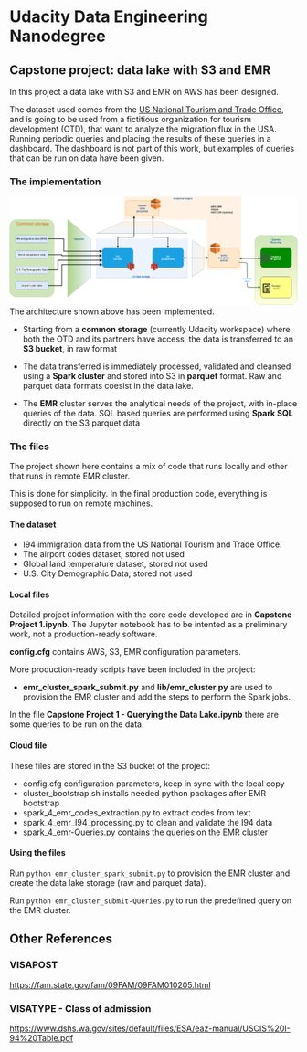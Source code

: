 # Udacity Data Engineering Nanodegree
## Capstone project: data lake with S3 and EMR

In this project a data lake with S3 and EMR on AWS has been designed.

The dataset used comes from the [US National Tourism and Trade Office](https://www.trade.gov/national-travel-and-tourism-office), and is going to be used from a fictitious organization for tourism development (OTD), that want to analyze the migration flux in the USA. Running periodic queries and placing the results of these queries in a dashboard. The dashboard is not part of this work, but examples of queries that can be run on data have been given.

### The implementation
![architecture](./figures/udacity-dend-3.png)
The architecture shown above has been implemented. 

- Starting from a **common storage** (currently Udacity workspace) where both the OTD and its partners have access, the data is transferred to an **S3 bucket**, in raw format

- The data transferred is immediately processed, validated and cleansed using a **Spark cluster** and stored into S3 in **parquet** format. Raw and parquet data formats coesist in the data lake.

- The **EMR** cluster serves the analytical needs of the project, with in-place queries of the data. SQL based queries are performed using **Spark SQL** directly on the S3 parquet data


### The files
The project shown here contains a mix of code that runs locally and other that runs in remote EMR cluster.

This is done for simplicity. In the final production code, everything is supposed to run on remote machines.


#### The dataset
- I94 immigration data from the US National Tourism and Trade Office.
- The airport codes dataset, stored not used
- Global land temperature dataset, stored not used
- U.S. City Demographic Data, stored not used

#### Local files
Detailed project information with the core code developed are in **Capstone Project 1.ipynb**. The Jupyter notebook has to be intented as a preliminary work, not a production-ready software.

**config.cfg** contains AWS, S3, EMR configuration parameters.

More production-ready scripts have been included in the project:
- **emr_cluster_spark_submit.py** and **lib/emr_cluster.py** are used to provision the EMR cluster and add the steps to perform the Spark jobs. 

In the file **Capstone Project 1 - Querying the Data Lake.ipynb** there are some queries to be run on the data.

#### Cloud file
These files are stored in the S3 bucket of the project:
- config.cfg configuration parameters, keep in sync with the local copy
- cluster_bootstrap.sh installs needed python packages after EMR bootstrap
- spark_4_emr_codes_extraction.py to extract codes from text
- spark_4_emr_I94_processing.py to clean and validate the I94 data
- spark_4_emr-Queries.py contains the queries on the EMR cluster

#### Using the files
Run `python emr_cluster_spark_submit.py` to provision the EMR cluster and create the data lake storage (raw and parquet data).

Run `python emr_cluster_submit-Queries.py` to run the predefined query on the EMR cluster.

## Other References

### VISAPOST
https://fam.state.gov/fam/09FAM/09FAM010205.html

### VISATYPE - Class of admission
https://www.dshs.wa.gov/sites/default/files/ESA/eaz-manual/USCIS%20I-94%20Table.pdf